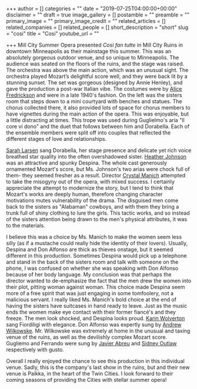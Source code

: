 +++
author = []
categories = ""
date = "2019-07-25T04:00:00+00:00"
disclaimer = ""
draft = true
image_gallery = []
postamble = ""
preamble = ""
primary_image = ""
primary_image_credit = ""
related_articles = []
related_companies = []
related_people = []
short_description = "short"
slug = "cosi"
title = "Cosi"
youtube_url = ""

+++
Mill City Summer Opera presented _Così fan tutte_ in Mill City Ruins in downtown Minneapolis as their mainstage this summer. This was an absolutely gorgeous outdoor venue, and so unique to Minneapolis. The audience was seated on the floors of the ruins, and the stage was raised. The orchestra was above the main action, which was an unusual sight. The orchestra played Mozart’s delightful score well, and they were back lit by a stunning sunset. The set was gorgeous (designed by Annie Henley), and gave the production a post-war Italian vibe. The costumes were by [Alice Fredrickson](http://alicelouisedesign.com/about/) and were in a late 1940's fashion. On the left was the sisters room that steps down to a mini courtyard with benches and statues. The chorus collected there, it also provided lots of space for chorus members to have vignettes during the main action of the opera. This was enjoyable, but a little distracting at times. This trope was used during Guglielmo's aria "Il core vi dono" and the duet that follows between him and Dorabella. Each of the ensemble members were split off into couples that reflected the different stages of love and relationships.

[Sarah Larsen](https://www.sarahlarsenmezzo.com/) sang Dorabella, her stage presence and delicate yet rich voice breathed star quality into the often overshadowed sister. [Heather Johnson](https://heatherjohnsonmezzo.com) was an attractive and spunky Despina. The whole cast generously ornamented Mozart's score, but Ms. Johnson's two arias were chock full of them- they seemed fresher as a result. Director [Crystal Manich](https://www.crystalmanich.com/) attempted to take the misogyny out of the opera, with mixed success. I certainly appreciate the attempt to modernize the story, but I tend to think that Mozart's works are deeply human, therefore changing character motivations mutes vulnerability of the drama. The disguised men come back to the sisters as "Alabaman" cowboys, and with them they bring a trunk full of shiny clothing to lure the girls. This tactic works, and so instead of the sisters attention being drawn to the men's physical attributes, it was to the materials. 

I believe this was a choice by Ms. Manich to make the women seem less silly (as if a mustache could really hide the identity of their lovers). Usually, Despina and Don Alfonso are thick as thieves onstage, but it seemed different in this production. Sometimes Despina would pick up a telephone and stand in the back of the sisters room and talk with someone on the phone, I was confused on whether she was speaking with Don Alfonso because of her body language. My conclusion was that perhaps the director wanted to de-emphasize the fact that the men drew the women into their plot, pitting woman against woman. This choice made Despina seem more of a free spirit that was just engaging in some tomfoolery, not a malicious servant. I really liked Ms. Manich's bold choice at the end of having the sisters have suitcases in hand ready to leave. Just as the music ends the women make eye contact with their former fiancé's and they freeze. The men look shocked, and Despina looks proud. [Karin Wolverton](http://karinwolverton.com/) sang Fiordiligi with elegance. Don Alfonso was expertly sung by [Andrew Wilkowske](https://www.andrewwilkowske.com/). Mr. Wilkowske was extremely at home in the unusual and taxing venue of the ruins, as well as the devilishly complex Mozart score. Gugliemo and Ferrando were sung by [Javier Abreu](http://www.javierabreu.com/) and [Sidney Outlaw](http://sidneyoutlaw.com/) respectively with gusto.

Overall I really enjoyed the chance to see this production in this individual venue. Sadly, this is the company's last show in the ruins, but and their new venue is Paikka, in the heart of the Twin Cities. I look forward to their coming seasons of providing the Cities with stellar summer opera!